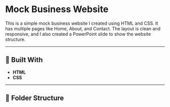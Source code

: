 # Mock Business Website

This is a simple mock business website I created using HTML and CSS. It has multiple pages like Home, About, and Contact. The layout is clean and responsive, and I also created a PowerPoint slide to show the website structure.

---

## 🔧 Built With

- **HTML**
- **CSS**

---

## 📁 Folder Structure


